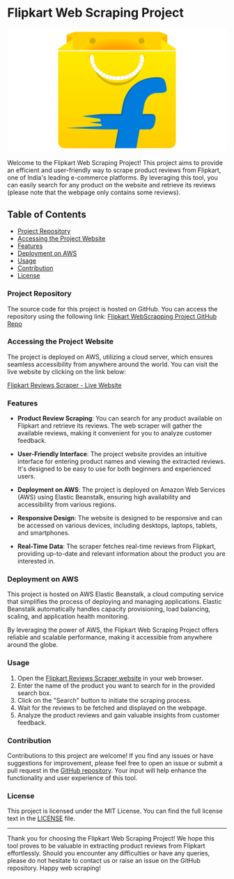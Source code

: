 # Flipkart Web Scraping Project

![Flipkart Web Scraping Project](https://github.com/Shantanu29kumar/Flipkart-WebScrapping-Project/blob/main/Flipkart-Emblem.png)

Welcome to the Flipkart Web Scraping Project! This project aims to provide an efficient and user-friendly way to scrape product reviews from Flipkart, one of India's leading e-commerce platforms. By leveraging this tool, you can easily search for any product on the website and retrieve its reviews (please note that the webpage only contains some reviews).

## Table of Contents
- [Project Repository](#project-repository)
- [Accessing the Project Website](#accessing-the-project-website)
- [Features](#features)
- [Deployment on AWS](#deployment-on-aws)
- [Usage](#usage)
- [Contribution](#contribution)
- [License](#license)

### Project Repository
The source code for this project is hosted on GitHub. You can access the repository using the following link: [Flipkart WebScrapping Project GitHub Repo](https://github.com/Shantanu29kumar/Flipkart-WebScrapping-Project)

### Accessing the Project Website
The project is deployed on AWS, utilizing a cloud server, which ensures seamless accessibility from anywhere around the world. You can visit the live website by clicking on the link below: 

[Flipkart Reviews Scraper - Live Website](http://flipkartreviewscrapper-env.eba-ibp2w9bn.ap-southeast-2.elasticbeanstalk.com/)

### Features
- **Product Review Scraping**: You can search for any product available on Flipkart and retrieve its reviews. The web scraper will gather the available reviews, making it convenient for you to analyze customer feedback.

- **User-Friendly Interface**: The project website provides an intuitive interface for entering product names and viewing the extracted reviews. It's designed to be easy to use for both beginners and experienced users.

- **Deployment on AWS**: The project is deployed on Amazon Web Services (AWS) using Elastic Beanstalk, ensuring high availability and accessibility from various regions.

- **Responsive Design**: The website is designed to be responsive and can be accessed on various devices, including desktops, laptops, tablets, and smartphones.

- **Real-Time Data**: The scraper fetches real-time reviews from Flipkart, providing up-to-date and relevant information about the product you are interested in.

### Deployment on AWS
This project is hosted on AWS Elastic Beanstalk, a cloud computing service that simplifies the process of deploying and managing applications. Elastic Beanstalk automatically handles capacity provisioning, load balancing, scaling, and application health monitoring.

By leveraging the power of AWS, the Flipkart Web Scraping Project offers reliable and scalable performance, making it accessible from anywhere around the globe.

### Usage
1. Open the [Flipkart Reviews Scraper website](http://flipkartreviewscrapper-env.eba-ibp2w9bn.ap-southeast-2.elasticbeanstalk.com/) in your web browser.
2. Enter the name of the product you want to search for in the provided search box.
3. Click on the "Search" button to initiate the scraping process.
4. Wait for the reviews to be fetched and displayed on the webpage.
5. Analyze the product reviews and gain valuable insights from customer feedback.

### Contribution
Contributions to this project are welcome! If you find any issues or have suggestions for improvement, please feel free to open an issue or submit a pull request in the [GitHub repository](https://github.com/Shantanu29kumar/Flipkart-WebScrapping-Project). Your input will help enhance the functionality and user experience of this tool.

### License
This project is licensed under the MIT License. You can find the full license text in the [LICENSE](https://github.com/Shantanu29kumar/Flipkart-WebScrapping-Project/blob/main/LICENSE) file.

---

Thank you for choosing the Flipkart Web Scraping Project! We hope this tool proves to be valuable in extracting product reviews from Flipkart effortlessly. Should you encounter any difficulties or have any queries, please do not hesitate to contact us or raise an issue on the GitHub repository. Happy web scraping!
